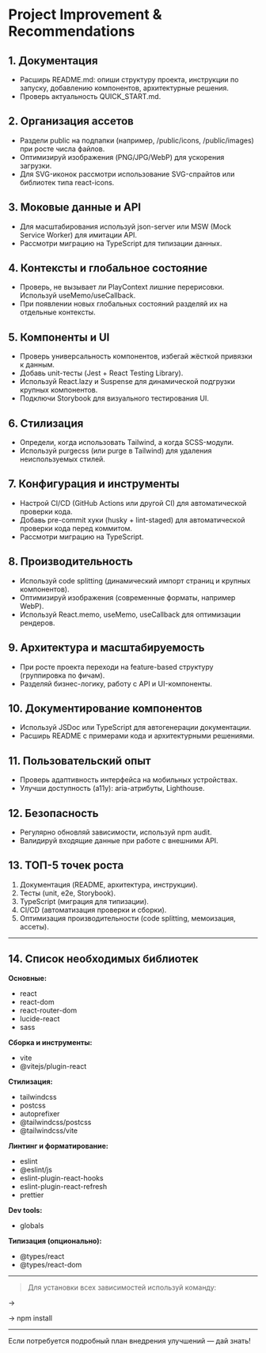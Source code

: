 
# Project Improvement & Recommendations

## 1. Документация

- Расширь README.md: опиши структуру проекта, инструкции по запуску, добавлению компонентов, архитектурные решения.
- Проверь актуальность QUICK_START.md.

## 2. Организация ассетов

- Раздели public на подпапки (например, /public/icons, /public/images) при росте числа файлов.
- Оптимизируй изображения (PNG/JPG/WebP) для ускорения загрузки.
- Для SVG-иконок рассмотри использование SVG-спрайтов или библиотек типа react-icons.

## 3. Моковые данные и API

- Для масштабирования используй json-server или MSW (Mock Service Worker) для имитации API.
- Рассмотри миграцию на TypeScript для типизации данных.

## 4. Контексты и глобальное состояние

- Проверь, не вызывает ли PlayContext лишние перерисовки. Используй useMemo/useCallback.
- При появлении новых глобальных состояний разделяй их на отдельные контексты.

## 5. Компоненты и UI

- Проверь универсальность компонентов, избегай жёсткой привязки к данным.
- Добавь unit-тесты (Jest + React Testing Library).
- Используй React.lazy и Suspense для динамической подгрузки крупных компонентов.
- Подключи Storybook для визуального тестирования UI.

## 6. Стилизация

- Определи, когда использовать Tailwind, а когда SCSS-модули.
- Используй purgecss (или purge в Tailwind) для удаления неиспользуемых стилей.

## 7. Конфигурация и инструменты

- Настрой CI/CD (GitHub Actions или другой CI) для автоматической проверки кода.
- Добавь pre-commit хуки (husky + lint-staged) для автоматической проверки кода перед коммитом.
- Рассмотри миграцию на TypeScript.

## 8. Производительность

- Используй code splitting (динамический импорт страниц и крупных компонентов).
- Оптимизируй изображения (современные форматы, например WebP).
- Используй React.memo, useMemo, useCallback для оптимизации рендеров.

## 9. Архитектура и масштабируемость

- При росте проекта переходи на feature-based структуру (группировка по фичам).
- Разделяй бизнес-логику, работу с API и UI-компоненты.

## 10. Документирование компонентов

- Используй JSDoc или TypeScript для автогенерации документации.
- Расширь README с примерами кода и архитектурными решениями.

## 11. Пользовательский опыт

- Проверь адаптивность интерфейса на мобильных устройствах.
- Улучши доступность (a11y): aria-атрибуты, Lighthouse.

## 12. Безопасность

- Регулярно обновляй зависимости, используй npm audit.
- Валидируй входящие данные при работе с внешними API.

## 13. ТОП-5 точек роста

1. Документация (README, архитектура, инструкции).
2. Тесты (unit, e2e, Storybook).
3. TypeScript (миграция для типизации).
4. CI/CD (автоматизация проверки и сборки).
5. Оптимизация производительности (code splitting, мемоизация, ассеты).

---

## 14. Список необходимых библиотек

**Основные:**

- react
- react-dom
- react-router-dom
- lucide-react
- sass

**Сборка и инструменты:**

- vite
- @vitejs/plugin-react

**Стилизация:**

- tailwindcss
- postcss
- autoprefixer
- @tailwindcss/postcss
- @tailwindcss/vite

**Линтинг и форматирование:**

- eslint
- @eslint/js
- eslint-plugin-react-hooks
- eslint-plugin-react-refresh
- prettier

**Dev tools:**

- globals

**Типизация (опционально):**

- @types/react
- @types/react-dom

---

> Для установки всех зависимостей используй команду:

->

->     npm install

---

Если потребуется подробный план внедрения улучшений — дай знать!
